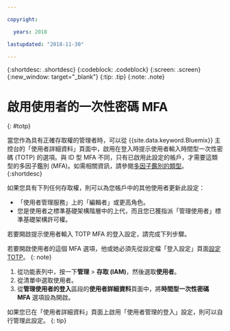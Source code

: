 ```yaml
---

copyright:

  years: 2018

lastupdated: "2018-11-30"

---
```


{:shortdesc: .shortdesc}
{:codeblock: .codeblock}
{:screen: .screen}
{:new_window: target="_blank"}
{:tip: .tip}
{:note: .note}

# 啟用使用者的一次性密碼 MFA
{: #totp}

當您作為具有正確存取權的管理者時，可以從 {{site.data.keyword.Bluemix}} 主控台的「使用者詳細資料」頁面中，啟用在登入時提示使用者輸入時間型一次性密碼 (TOTP) 的選項。與 ID 型 MFA 不同，只有已啟用此設定的帳戶，才需要這類型的多因子鑑別 (MFA)。如需相關資訊，請參閱[多因子鑑別的類型](/docs/iam/mfatypes.html#types)。
{:shortdesc}

如果您具有下列任何存取權，則可以為您帳戶中的其他使用者更新此設定：

* 「使用者管理服務」上的「編輯者」或更高角色。
* 您是使用者之標準基礎架構階層中的上代，而且您已獲指派「管理使用者」標準基礎架構許可權。

若要開啟提示使用者輸入 TOTP MFA 的登入設定，請完成下列步驟。

若要開啟使用者的這個 MFA 選項，他或她必須先從設定檔「登入設定」頁面[設定 TOTP](/docs/account/login_settings.html#MFA)。
{: note}

1. 從功能表列中，按一下**管理** &gt; **存取 (IAM)**，然後選取**使用者**。
2. 從清單中選取使用者。
3. 從**管理使用者的登入**區段的**使用者詳細資料**頁面中，將**時間型一次性密碼 MFA** 選項設為開啟。

如果您已在「使用者詳細資料」頁面上啟用「使用者管理的登入」設定，則可以自行管理此設定。
{: tip}
